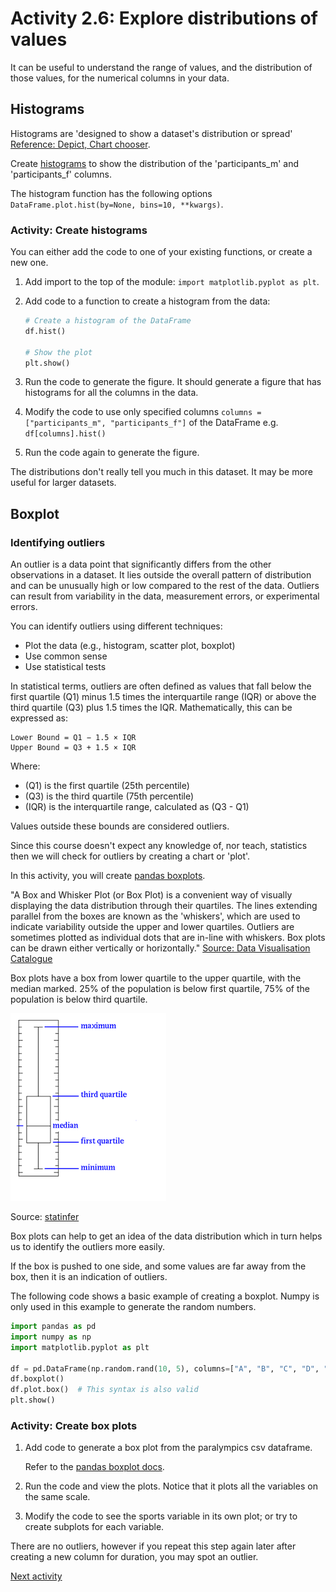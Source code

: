 # Activity 2.6: Explore distributions of values

It can be useful to understand the range of values, and the distribution of those values, for the numerical columns in
your data.

## Histograms

Histograms are 'designed to show a dataset's distribution or
spread' [Reference: Depict, Chart chooser](https://depictdatastudio.com/charts/histograms/).

Create [histograms](https://pandas.pydata.org/docs/reference/api/pandas.DataFrame.plot.hist.html#pandas.DataFrame.plot.hist)
to show the distribution of the 'participants_m' and 'participants_f' columns.

The histogram function has the following options `DataFrame.plot.hist(by=None, bins=10, **kwargs)`.

### Activity: Create histograms

You can either add the code to one of your existing functions, or create a new one.

1. Add import to the top of the module: `import matplotlib.pyplot as plt`.
2. Add code to a function to create a histogram from the data:

    ```python
    # Create a histogram of the DataFrame
    df.hist()

    # Show the plot
    plt.show()
    ```
3. Run the code to generate the figure. It should generate a figure that has histograms for all the columns in the
   data.
4. Modify the code to use only specified columns `columns = ["participants_m", "participants_f"]` of the DataFrame e.g.
   `df[columns].hist()`
5. Run the code again to generate the figure.

The distributions don't really tell you much in this dataset. It may be more useful for larger datasets.

## Boxplot

### Identifying outliers

An outlier is a data point that significantly differs from the other observations in a dataset. It lies outside the
overall pattern of distribution and can be unusually high or low compared to the rest of the data. Outliers can result
from variability in the data, measurement errors, or experimental errors.

You can identify outliers using different techniques:

- Plot the data (e.g., histogram, scatter plot, boxplot)
- Use common sense
- Use statistical tests

In statistical terms, outliers are often defined as values that fall below the first quartile (Q1) minus 1.5 times the
interquartile range (IQR) or above the third quartile (Q3) plus 1.5 times the IQR. Mathematically, this can be expressed
as:

```text
Lower Bound = Q1 − 1.5 × IQR
Upper Bound = Q3 + 1.5 × IQR
```

Where:

- (Q1) is the first quartile (25th percentile)
- (Q3) is the third quartile (75th percentile)
- (IQR) is the interquartile range, calculated as (Q3 - Q1)

Values outside these bounds are considered outliers.

Since this course doesn't expect any knowledge of, nor teach, statistics then we will check for outliers by creating a
chart or 'plot'.

In this activity, you will
create [pandas boxplots](https://pandas.pydata.org/pandas-docs/stable/reference/api/pandas.plotting.boxplot.html).

"A Box and Whisker Plot (or Box Plot) is a convenient way of visually displaying the data distribution through their
quartiles. The lines extending parallel from the boxes are known as the 'whiskers', which are used to indicate
variability outside the upper and lower quartiles. Outliers are sometimes plotted as individual dots that are in-line
with whiskers. Box plots can be drawn either vertically or
horizontally." [Source: Data Visualisation Catalogue](https://datavizcatalogue.com/methods/box_plot.html)

Box plots have a box from lower quartile to the upper quartile, with the median marked. 25% of the population is below
first quartile, 75% of the population is below third quartile.

![boxplot](../img/box_plot.png)

Source: [statinfer](https://statinfer.com/104-3-5-box-plots-and-outlier-dectection-using-python/)

Box plots can help to get an idea of the data distribution which in turn helps us to identify the outliers more
easily.

If the box is pushed to one side, and some values are far away from the box, then it is an indication of outliers.

The following code shows a basic example of creating a boxplot. Numpy is only used in this example to generate the
random numbers.

```python
import pandas as pd
import numpy as np
import matplotlib.pyplot as plt

df = pd.DataFrame(np.random.rand(10, 5), columns=["A", "B", "C", "D", "E"])
df.boxplot()
df.plot.box()  # This syntax is also valid
plt.show()
```

### Activity: Create box plots

1. Add code to generate a box plot from the paralympics csv dataframe.

   Refer to
   the [pandas boxplot docs](https://pandas.pydata.org/pandas-docs/stable/reference/api/pandas.plotting.boxplot.html).

2. Run the code and view the plots. Notice that it plots all the variables on the same scale.
3. Modify the code to see the sports variable in its own plot; or try to create subplots for each variable.

There are no outliers, however if you repeat this step again later after creating a new column for duration, you may
spot an outlier.

[Next activity](2-07-plot-timeseries.md)